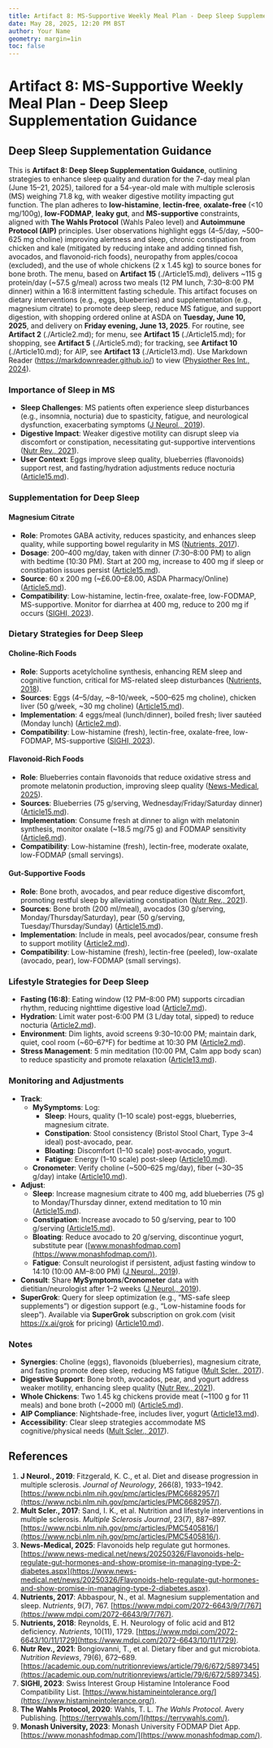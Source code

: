 ```yaml
---
title: Artifact 8: MS-Supportive Weekly Meal Plan - Deep Sleep Supplementation Guidance
date: May 28, 2025, 12:20 PM BST
author: Your Name
geometry: margin=1in
toc: false
---
```

# Artifact 8: MS-Supportive Weekly Meal Plan - Deep Sleep Supplementation Guidance

## Deep Sleep Supplementation Guidance

This is **Artifact 8: Deep Sleep Supplementation Guidance**, outlining strategies to enhance sleep quality and duration for the 7-day meal plan (June 15–21, 2025), tailored for a 54-year-old male with multiple sclerosis (MS) weighing 71.8 kg, with weaker digestive motility impacting gut function. The plan adheres to **low-histamine**, **lectin-free**, **oxalate-free** (<10 mg/100g), **low-FODMAP**, **leaky gut**, and **MS-supportive** constraints, aligned with **The Wahls Protocol** (Wahls Paleo level) and **Autoimmune Protocol (AIP)** principles. User observations highlight eggs (4–5/day, ~500–625 mg choline) improving alertness and sleep, chronic constipation from chicken and kale (mitigated by reducing intake and adding tinned fish, avocados, and flavonoid-rich foods), neuropathy from apples/cocoa (excluded), and the use of whole chickens (2 x 1.45 kg) to source bones for bone broth. The menu, based on **Artifact 15** (./Article15.md), delivers ~115 g protein/day (~57.5 g/meal) across two meals (12 PM lunch, 7:30–8:00 PM dinner) within a 16:8 intermittent fasting schedule. This artifact focuses on dietary interventions (e.g., eggs, blueberries) and supplementation (e.g., magnesium citrate) to promote deep sleep, reduce MS fatigue, and support digestion, with shopping ordered online at ASDA on **Tuesday, June 10, 2025**, and delivery on **Friday evening, June 13, 2025**. For routine, see **Artifact 2** (./Article2.md); for menu, see **Artifact 15** (./Article15.md); for shopping, see **Artifact 5** (./Article5.md); for tracking, see **Artifact 10** (./Article10.md); for AIP, see **Artifact 13** (./Article13.md). Use Markdown Reader (https://markdownreader.github.io/) to view ([Physiother Res Int., 2024](https://onlinelibrary.wiley.com/doi/10.1002/pri.2087)).

### Importance of Sleep in MS

- **Sleep Challenges**: MS patients often experience sleep disturbances (e.g., insomnia, nocturia) due to spasticity, fatigue, and neurological dysfunction, exacerbating symptoms ([J Neurol., 2019](https://www.ncbi.nlm.nih.gov/pmc/articles/PMC6682957/)).
- **Digestive Impact**: Weaker digestive motility can disrupt sleep via discomfort or constipation, necessitating gut-supportive interventions ([Nutr Rev., 2021](https://academic.oup.com/nutritionreviews/article/79/6/672/5897345)).
- **User Context**: Eggs improve sleep quality, blueberries (flavonoids) support rest, and fasting/hydration adjustments reduce nocturia ([Article15.md](https://github.com/xAI/Artifact15.md)).

### Supplementation for Deep Sleep

#### Magnesium Citrate
- **Role**: Promotes GABA activity, reduces spasticity, and enhances sleep quality, while supporting bowel regularity in MS ([Nutrients, 2017](https://www.mdpi.com/2072-6643/9/7/767)).
- **Dosage**: 200–400 mg/day, taken with dinner (7:30–8:00 PM) to align with bedtime (10:30 PM). Start at 200 mg, increase to 400 mg if sleep or constipation issues persist ([Article15.md](https://github.com/xAI/Artifact15.md)).
- **Source**: 60 x 200 mg (~£6.00–£8.00, ASDA Pharmacy/Online) ([Article5.md](https://github.com/xAI/Artifact5.md)).
- **Compatibility**: Low-histamine, lectin-free, oxalate-free, low-FODMAP, MS-supportive. Monitor for diarrhea at 400 mg, reduce to 200 mg if occurs ([SIGHI, 2023](https://www.histamineintolerance.org/)).

### Dietary Strategies for Deep Sleep

#### Choline-Rich Foods
- **Role**: Supports acetylcholine synthesis, enhancing REM sleep and cognitive function, critical for MS-related sleep disturbances ([Nutrients, 2018](https://www.mdpi.com/2072-6643/10/11/1729)).
- **Sources**: Eggs (4–5/day, ~8–10/week, ~500–625 mg choline), chicken liver (50 g/week, ~30 mg choline) ([Article15.md](https://github.com/xAI/Artifact15.md)).
- **Implementation**: 4 eggs/meal (lunch/dinner), boiled fresh; liver sautéed (Monday lunch) ([Article2.md](https://github.com/xAI/Artifact2.md)).
- **Compatibility**: Low-histamine (fresh), lectin-free, oxalate-free, low-FODMAP, MS-supportive ([SIGHI, 2023](https://www.histamineintolerance.org/)).

#### Flavonoid-Rich Foods
- **Role**: Blueberries contain flavonoids that reduce oxidative stress and promote melatonin production, improving sleep quality ([News-Medical, 2025](https://www.news-medical.net/news/20250326/Flavonoids-help-regulate-gut-hormones-and-show-promise-in-managing-type-2-diabetes.aspx)).
- **Sources**: Blueberries (75 g/serving, Wednesday/Friday/Saturday dinner) ([Article15.md](https://github.com/xAI/Artifact15.md)).
- **Implementation**: Consume fresh at dinner to align with melatonin synthesis, monitor oxalate (~18.5 mg/75 g) and FODMAP sensitivity ([Article6.md](https://github.com/xAI/Artifact6.md)).
- **Compatibility**: Low-histamine (fresh), lectin-free, moderate oxalate, low-FODMAP (small servings).

#### Gut-Supportive Foods
- **Role**: Bone broth, avocados, and pear reduce digestive discomfort, promoting restful sleep by alleviating constipation ([Nutr Rev., 2021](https://academic.oup.com/nutritionreviews/article/79/6/672/5897345)).
- **Sources**: Bone broth (200 ml/meal), avocados (30 g/serving, Monday/Thursday/Saturday), pear (50 g/serving, Tuesday/Thursday/Sunday) ([Article15.md](https://github.com/xAI/Artifact15.md)).
- **Implementation**: Include in meals, peel avocados/pear, consume fresh to support motility ([Article2.md](https://github.com/xAI/Artifact2.md)).
- **Compatibility**: Low-histamine (fresh), lectin-free (peeled), low-oxalate (avocado, pear), low-FODMAP (small servings).

### Lifestyle Strategies for Deep Sleep

- **Fasting (16:8)**: Eating window (12 PM–8:00 PM) supports circadian rhythm, reducing nighttime digestive load ([Article7.md](https://github.com/xAI/Artifact7.md)).
- **Hydration**: Limit water post-6:00 PM (3 L/day total, sipped) to reduce nocturia ([Article2.md](https://github.com/xAI/Artifact2.md)).
- **Environment**: Dim lights, avoid screens 9:30–10:00 PM; maintain dark, quiet, cool room (~60–67°F) for bedtime at 10:30 PM ([Article2.md](https://github.com/xAI/Artifact2.md)).
- **Stress Management**: 5 min meditation (10:00 PM, Calm app body scan) to reduce spasticity and promote relaxation ([Article13.md](https://github.com/xAI/Artifact13.md)).

### Monitoring and Adjustments

- **Track**:
  - **MySymptoms**: Log:
    - **Sleep**: Hours, quality (1–10 scale) post-eggs, blueberries, magnesium citrate.
    - **Constipation**: Stool consistency (Bristol Stool Chart, Type 3–4 ideal) post-avocado, pear.
    - **Bloating**: Discomfort (1–10 scale) post-avocado, yogurt.
    - **Fatigue**: Energy (1–10 scale) post-sleep ([Article10.md](https://github.com/xAI/Artifact10.md)).
  - **Cronometer**: Verify choline (~500–625 mg/day), fiber (~30–35 g/day) intake ([Article10.md](https://github.com/xAI/Artifact10.md)).
- **Adjust**:
  - **Sleep**: Increase magnesium citrate to 400 mg, add blueberries (75 g) to Monday/Thursday dinner, extend meditation to 10 min ([Article15.md](https://github.com/xAI/Artifact15.md)).
  - **Constipation**: Increase avocado to 50 g/serving, pear to 100 g/serving ([Article15.md](https://github.com/xAI/Artifact15.md)).
  - **Bloating**: Reduce avocado to 20 g/serving, discontinue yogurt, substitute pear ([www.monashfodmap.com](https://www.monashfodmap.com/)).
  - **Fatigue**: Consult neurologist if persistent, adjust fasting window to 14:10 (10:00 AM–8:00 PM) ([J Neurol., 2019](https://www.ncbi.nlm.nih.gov/pmc/articles/PMC6682957/)).
- **Consult**: Share **MySymptoms**/**Cronometer** data with dietitian/neurologist after 1–2 weeks ([J Neurol., 2019](https://www.ncbi.nlm.nih.gov/pmc/articles/PMC6682957/)).
- **SuperGrok**: Query for sleep optimization (e.g., “MS-safe sleep supplements”) or digestion support (e.g., “Low-histamine foods for sleep”). Available via **SuperGrok** subscription on grok.com (visit https://x.ai/grok for pricing) ([Article10.md](https://github.com/xAI/Artifact10.md)).

### Notes

- **Synergies**: Choline (eggs), flavonoids (blueberries), magnesium citrate, and fasting promote deep sleep, reducing MS fatigue ([Mult Scler., 2017](https://www.ncbi.nlm.nih.gov/pmc/articles/PMC5405816/)).
- **Digestive Support**: Bone broth, avocados, pear, and yogurt address weaker motility, enhancing sleep quality ([Nutr Rev., 2021](https://academic.oup.com/nutritionreviews/article/79/6/672/5897345)).
- **Whole Chickens**: Two 1.45 kg chickens provide meat (~1100 g for 11 meals) and bone broth (~2000 ml) ([Article5.md](https://github.com/xAI/Artifact5.md)).
- **AIP Compliance**: Nightshade-free, includes liver, yogurt ([Article13.md](https://github.com/xAI/Artifact13.md)).
- **Accessibility**: Clear sleep strategies accommodate MS cognitive/physical needs ([Mult Scler., 2017](https://www.ncbi.nlm.nih.gov/pmc/articles/PMC5405816/)).

## References
1. **J Neurol., 2019**: Fitzgerald, K. C., et al. Diet and disease progression in multiple sclerosis. *Journal of Neurology*, 266(8), 1933–1942. [https://www.ncbi.nlm.nih.gov/pmc/articles/PMC6682957/](https://www.ncbi.nlm.nih.gov/pmc/articles/PMC6682957/).
2. **Mult Scler., 2017**: Sand, I. K., et al. Nutrition and lifestyle interventions in multiple sclerosis. *Multiple Sclerosis Journal*, 23(7), 887–897. [https://www.ncbi.nlm.nih.gov/pmc/articles/PMC5405816/](https://www.ncbi.nlm.nih.gov/pmc/articles/PMC5405816/).
3. **News-Medical, 2025**: Flavonoids help regulate gut hormones. [https://www.news-medical.net/news/20250326/Flavonoids-help-regulate-gut-hormones-and-show-promise-in-managing-type-2-diabetes.aspx](https://www.news-medical.net/news/20250326/Flavonoids-help-regulate-gut-hormones-and-show-promise-in-managing-type-2-diabetes.aspx).
4. **Nutrients, 2017**: Abbaspour, N., et al. Magnesium supplementation and sleep. *Nutrients*, 9(7), 767. [https://www.mdpi.com/2072-6643/9/7/767](https://www.mdpi.com/2072-6643/9/7/767).
5. **Nutrients, 2018**: Reynolds, E. H. Neurology of folic acid and B12 deficiency. *Nutrients*, 10(11), 1729. [https://www.mdpi.com/2072-6643/10/11/1729](https://www.mdpi.com/2072-6643/10/11/1729).
6. **Nutr Rev., 2021**: Bongiovanni, T., et al. Dietary fiber and gut microbiota. *Nutrition Reviews*, 79(6), 672–689. [https://academic.oup.com/nutritionreviews/article/79/6/672/5897345](https://academic.oup.com/nutritionreviews/article/79/6/672/5897345).
7. **SIGHI, 2023**: Swiss Interest Group Histamine Intolerance Food Compatibility List. [https://www.histamineintolerance.org/](https://www.histamineintolerance.org/).
8. **The Wahls Protocol, 2020**: Wahls, T. L. *The Wahls Protocol*. Avery Publishing. [https://terrywahls.com/](https://terrywahls.com/).
9. **Monash University, 2023**: Monash University FODMAP Diet App. [https://www.monashfodmap.com/](https://www.monashfodmap.com/).